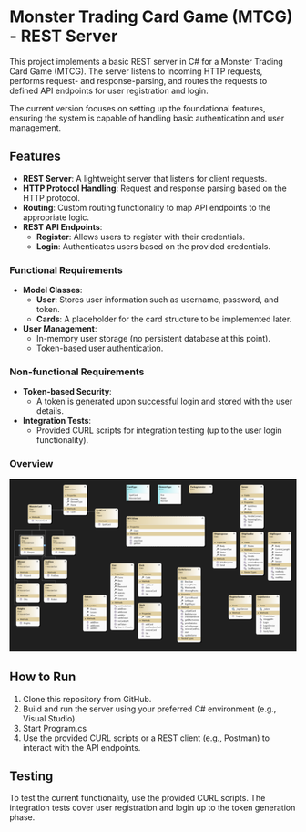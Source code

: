 # Monster Trading Card Game (MTCG) - REST Server

This project implements a basic REST server in C# for a Monster Trading Card Game (MTCG). The server listens to incoming HTTP requests, performs request- and response-parsing, and routes the requests to defined API endpoints for user registration and login.

The current version focuses on setting up the foundational features, ensuring the system is capable of handling basic authentication and user management.

## Features

- **REST Server**: A lightweight server that listens for client requests.
- **HTTP Protocol Handling**: Request and response parsing based on the HTTP protocol.
- **Routing**: Custom routing functionality to map API endpoints to the appropriate logic.
- **REST API Endpoints**:
  - **Register**: Allows users to register with their credentials.
  - **Login**: Authenticates users based on the provided credentials.

### Functional Requirements

- **Model Classes**:
  - **User**: Stores user information such as username, password, and token.
  - **Cards**: A placeholder for the card structure to be implemented later.
- **User Management**:
  - In-memory user storage (no persistent database at this point).
  - Token-based user authentication.

### Non-functional Requirements

- **Token-based Security**:
  - A token is generated upon successful login and stored with the user details.
- **Integration Tests**:
  - Provided CURL scripts for integration testing (up to the user login functionality).

### Overview

![Class Diagram](./Documentation/Class-Diagram.png)

## How to Run

1. Clone this repository from GitHub.
2. Build and run the server using your preferred C# environment (e.g., Visual Studio).
3. Start Program.cs
4. Use the provided CURL scripts or a REST client (e.g., Postman) to interact with the API endpoints.

## Testing

To test the current functionality, use the provided CURL scripts. The integration tests cover user registration and login up to the token generation phase.

